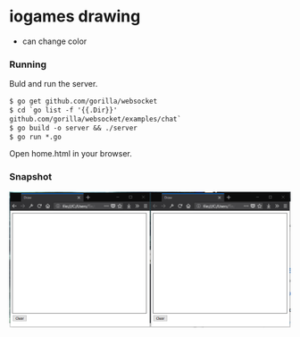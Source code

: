 # iogames drawing

- can change color

### Running

Buld and run the server.

```
$ go get github.com/gorilla/websocket
$ cd `go list -f '{{.Dir}}' github.com/gorilla/websocket/examples/chat`
$ go build -o server && ./server
$ go run *.go
```

Open home.html in your browser.

### Snapshot

![screenshot](snap.gif)

